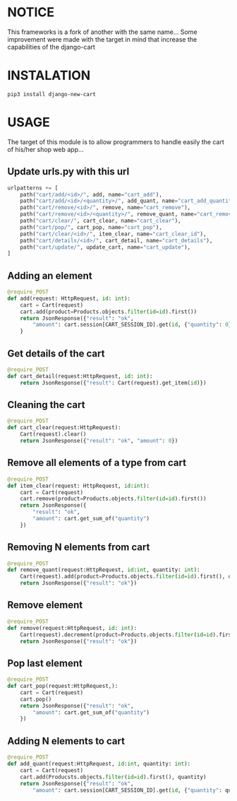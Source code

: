 # NOTICE
This frameworks is a fork of another with the same name... Some improvement were made with the target in mind that increase the capabilities of the django-cart
# INSTALATION
```
pip3 install django-new-cart
``` 
# USAGE
The target of this module is to allow programmers to handle easily the cart of his/her shop web app...
## Update urls.py with this url
```python
urlpatterns += [ 
    path("cart/add/<id>/", add, name="cart_add"),
    path("cart/add/<id>/<quantity>/", add_quant, name="cart_add_quantity"),
    path("cart/remove/<id>/", remove, name="cart_remove"),
    path("cart/remove/<id>/<quantity>/", remove_quant, name="cart_remove_quantity"),
    path("cart/clear/", cart_clear, name="cart_clear"),
    path("cart/pop/", cart_pop, name="cart_pop"),
    path("cart/clear/<id>/", item_clear, name="cart_clear_id"),
    path("cart/details/<id>/", cart_detail, name="cart_details"),
    path("cart/update/", update_cart, name="cart_update"),
]
```

## Adding an element
```python
@require_POST
def add(request: HttpRequest, id: int):
    cart = Cart(request)
    cart.add(product=Products.objects.filter(id=id).first())
    return JsonResponse({"result": "ok", 
        "amount": cart.session[CART_SESSION_ID].get(id, {"quantity": 0})["quantity"]
    }
```

## Get details of the cart
```python
@require_POST
def cart_detail(request:HttpRequest, id: int):
    return JsonResponse({"result": Cart(request).get_item(id)})
```

## Cleaning the cart
```python
@require_POST
def cart_clear(request:HttpRequest):
    Cart(request).clear()
    return JsonResponse({"result": "ok", "amount": 0})
```

## Remove all elements of a type from cart
```python
@require_POST
def item_clear(request: HttpRequest, id:int):
    cart = Cart(request)
    cart.remove(product=Products.objects.filter(id=id).first())
    return JsonResponse({
        "result": "ok", 
        "amount": cart.get_sum_of("quantity") 
    })
```

## Removing N elements from cart
```python
@require_POST
def remove_quant(request:HttpRequest, id:int, quantity: int):
    Cart(request).add(product=Products.objects.filter(id=id).first(), quantity=quantity, action="remove")
    return JsonResponse({"result": "ok"})
```

## Remove element 
```python
@require_POST
def remove(request:HttpRequest, id: int):
    Cart(request).decrement(product=Products.objects.filter(id=id).first())
    return JsonResponse({"result": "ok"})
```

## Pop last element
```python
@require_POST
def cart_pop(request:HttpRequest,):
    cart = Cart(request)
    cart.pop()
    return JsonResponse({"result": "ok",
        "amount": cart.get_sum_of("quantity")
    })
```

## Adding N elements to cart
```python
@require_POST
def add_quant(request:HttpRequest, id:int, quantity: int):
    cart = Cart(request)
    cart.add(Producsts.objects.filter(id=id).first(), quantity)
    return JsonResponse({"result": "ok", 
        "amount": cart.session[CART_SESSION_ID].get(id, {"quantity": quantity})["quantity"]})
```
